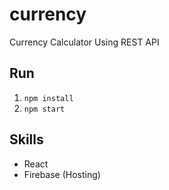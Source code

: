 # currency
Currency Calculator Using REST API

## Run
1. `npm install`
2. `npm start`

## Skills

- React
- Firebase (Hosting)
